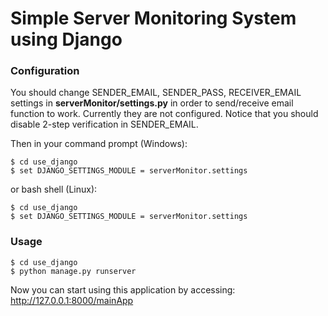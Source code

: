 # Simple Server Monitoring System using Django

### Configuration
You should change SENDER_EMAIL, SENDER_PASS, RECEIVER_EMAIL settings in <strong>serverMonitor/settings.py</strong> in order to send/receive email function to work. Currently they are not configured. Notice that you should disable 2-step verification in SENDER_EMAIL.

Then in your command prompt (Windows):
```
$ cd use_django
$ set DJANGO_SETTINGS_MODULE = serverMonitor.settings
```
or bash shell (Linux):
```
$ cd use_django
$ set DJANGO_SETTINGS_MODULE = serverMonitor.settings
```

### Usage
```
$ cd use_django
$ python manage.py runserver
```
Now you can start using this application by accessing: http://127.0.0.1:8000/mainApp